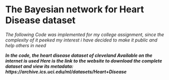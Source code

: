 <h1> The Bayesian network for Heart Disease dataset</h1>
<p>
<i>The following Code was implemented for my college assignment, since the complexity of it peeked my interest i have decided to make it public and help others in need<i></p>
<p>
<b><i> In the code, the heart disease dataset of cleveland Available on the internet is used</i><b>
Here is the link to the website to download the complete dataset and view its metadata:
https://archive.ics.uci.edu/ml/datasets/Heart+Disease</i></p>
